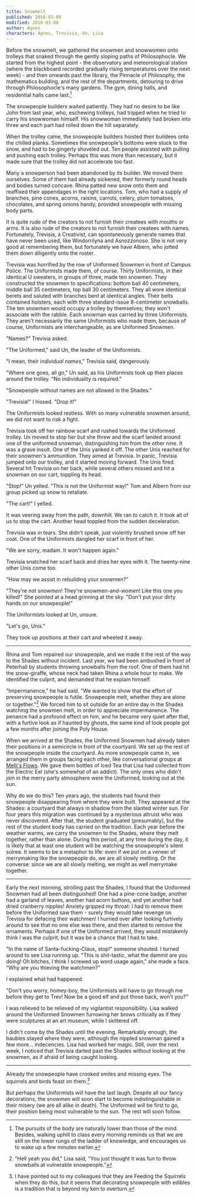 ```yaml
---
title: Snowmelt
published: 2016-03-08
modified: 2016-03-08
author: Agnes
characters: Agnes, Trevisia, Un, Lisa
---
```


Before the snowmelt, we gathered the snowmen and snowwomen onto trolleys that snaked through the gently sloping paths of Philosophocle. <!--more--> We started from the highest point - the observatory and meteorological station (where the blackboard recorded gradually rising temperatures over the next week) - and then onwards past the library, the Pinnacle of Philosophy, the mathematics building, and the rest of the departments, detouring to drive through Philosophocle's many gardens. The gym, dining halls, and residential halls came last.[^f1]

[^f1]: The pursuits of the body are naturally lower than those of the mind. Besides, walking uphill to class every morning reminds us that we are still on the lower rungs of the ladder of knowledge, and encourages us to wake up a few minutes earlier.

The snowpeople builders waited patiently. They had no desire to be like John from last year, who, eschewing trolleys, had tripped when he tried to carry his snowwoman himself. His snowwoman immediately had broken into three and each part had rolled down the hill separately.

When the trolley came, the snowpeople builders hoisted their buildees onto the chilled planks. Sometimes the snowpeople's bottoms were stuck to the snow, and had to be gingerly shoveled out. Ten people assisted with pulling and pushing each trolley. Perhaps this was more than necessary, but it made sure that the trolley did not accelerate too fast.

Many a snowperson had been abandoned by its builder. We moved them ourselves. Some of them had already sickened, their formerly round heads and bodies turned concave. Rhina patted new snow onto them and reaffixed their appendages in the right locations. Tom, who had a supply of branches, pine cones, acorns, raisins, carrots, celery, plum tomatoes, chocolates, and spring onions handy, provided snowpeople with missing body parts.

It is quite rude of the creators to not furnish their createes with mouths or arms. It is also rude of the creators to not furnish their createes with names. Fortunately, Trevisia, a Creativist, can spontaneously generate names that have never been used, like Windorrilyna and Asnozzonoso. She is not very good at remembering them, but fortunately we have Albern, who jotted them down diligently onto the roster.

Trevisia was horrified by the row of Uniformed Snowmen in front of Campus Police. The Uniformists made them, of course. Thirty Uniformists, in their identical U sweaters, in groups of three, made ten snowmen. They constructed the snowmen to specifications: bottom ball 40 centimeters, middle ball 35 centimeters, top ball 30 centimeters. They all wore identical berets and saluted with branches bent at identical angles. Their belts contained holsters, each with three standard-issue 8-centimeter snowballs. The ten snowmen would occupy a trolley by themselves; they won't associate with the rabble. Each snowman was carried by three Uniformists. They aren't necessarily the same Uniformists who made them, because of course, Uniformists are interchangeable, as are Uniformed Snowmen.

"Names?" Trevisia asked.

"The Uniformed," said Un, the leader of the Uniformists.

"I mean, their *individual names*," Trevisia said, dangerously.

"Where one goes, all go," Un said, as his Uniformists took up their places around the trolley. "No individuality is required."

"Snowpeople without names are not allowed in the Shades."

"Trevisia!" I hissed. "Drop it!"

The Uniformists looked restless. With so many vulnerable snowmen around, we did not want to risk a fight.

Trevisia took off her rainbow scarf and rushed towards the Uniformed trolley. Un moved to stop her but she threw and the scarf landed around one of the uniformed snowman, distinguishing him from the other nine. It was a grave insult. One of the Unis yanked it off. The other Unis reached for their snowmen's ammunition. They aimed at Trevisia. In panic, Trevisia jumped onto our trolley, and it started moving forward. The Unis fired. Several hit Trevisia on her back, while several others missed and hit a snowman on our cart, toppling its head. 

"Stop!" Un yelled. "This is not the Uniformist way!" 
Tom and Albern from our group picked up snow to retaliate. 

"The cart!" I yelled. 

It was veering away from the path, downhill. We ran to catch it. It took all of us to stop the cart. Another head toppled from the sudden deceleration.

Trevisia was in tears. She didn't speak, just violently brushed snow off her coat. One of the Uniformists dangled her scarf in front of her. 

"We are sorry, madam. It won't happen again." 

Trevisia snatched her scarf back and dries her eyes with it. The twenty-nine other Unis come too. 

"How may we assist in rebuilding your snowmen?"

"They're not snow*men*! They're snowmen-and-*women*! Like this one you killed!" She pointed at a head grinning at the sky. "Don't put your dirty hands on our snowpeople!"

The Uniformists looked at Un, unsure. 

"Let's go, Unis." 

They took up positions at their cart and wheeled it away.

<hr>

Rhina and Tom repaired our snowpeople, and we made it the rest of the way to the Shades without incident. Last year, we had been ambushed in front of Peterhall by students throwing snowballs from the roof. One of them had hit the snow-giraffe, whose neck had taken Rhina a whole hour to make. We identified the culprit, and demanded that he explain himself. 

"Impermanence," he had said. "We wanted to show that the effort of preserving snowpeople is futile. Snowpeople melt, whether they are alone or together."[^f2] We forced him to sit outside for an entire day in the Shades watching the snowmen melt, in order to appreciate impermanence. The penance had a profound effect on him, and he became very quiet after that, with a furtive look as if haunted by ghosts, the same kind of look people got a few months after joining the Poly House.

[^f2]: "Hell yeah you did," Lisa said, "You just thought it was fun to throw snowballs at vulnerable snowpeople."

When we arrived at the Shades, the Uniformed Snowmen had already taken their positions in a semicircle in front of the courtyard. We set up the rest of the snowpeople inside the courtyard. As more snowpeople came in, we arranged them in groups facing each other, like conversational groups at [Melli's Flows](the-street.html). We gave them bottles of Iced Tea that Lisa had collected from the Electric Eel (she's somewhat of an addict). The only ones who didn't join in the merry party atmosphere were the Uniformed, looking out at the sun.

Why do we do this? Ten years ago, the students had found their snowpeople disappearing from where they were built. They appeared at the Shades: a courtyard that always in shadow from the slanted winter sun. For four years this migration was continued by a mysterious altruist who was never discovered. After that, the student graduated (presumably), but the rest of the student body has carried on the tradition. Each year before the weather warms, we carry the snowmen to the Shades, where they melt together, rather than alone. During this period, at any time during the day, it is likely that at least one student will be watching the snowpeople's silent soiree. It seems to be a metaphor to life: even if we put on a veneer of merrymaking like the snowpeople do, we are all slowly melting. Or the converse: since we are all slowly melting, we might as well merrymake together.

<hr>

Early the next morning, strolling past the Shades, I found that the Uniformed Snowmen had all been distinguished! One had a pine-cone badge, another had a garland of leaves, another had acorn buttons, and yet another had dried cranberry nipples! Anxiety gripped my throat: I had to remove them before the Uniformed saw them - surely they would take revenge on Trevisia for defacing their watchmen! I hurried over after looking furtively around to see that no one else was there, and then started to remove the ornaments. Perhaps if one of the Uniformed arrived, they would mistakenly think I was the culprit, but it was be a chance that I had to take.

"In the name of Santa-fucking-Claus, stop!" someone shouted. I turned around to see Lisa running up. "This is shit-tastic, what the dammit are you doing! Oh bitches, I think I screwed up word usage again," she made a face. "Why are you thieving the watchmen?"

I explained what had happened.

"Don't you worry, homey-boy, the Uniformists will have to go through me before they get to Trev! Now be a good elf and put those back, won't you?"

I was relieved to be relieved of my vigilantist responsibility. Lisa walked around the Uniformed Snowmen furrowing her brows critically as if they were sculptures at an art museum, while I skittered off.

I didn't come by the Shades until the evening. Remarkably enough, the baubles stayed where they were, although the nippled snowman gained a few more... indecencies. Lisa had worked her magic. Still, over the next week, I noticed that Trevisia darted past the Shades without looking at the snowmen, as if afraid of being caught looking.

<hr>

Already the snowpeople have crooked smiles and missing eyes. The squirrels and birds feast on them.[^f3]

[^f3]: I have pointed out to my colleagues that they are Feeding the Squirrels when they do this, but it seems that decorating snowpeople with edibles is a tradition that is beyond my ken to overturn.

But perhaps the Uniformists will have the last laugh. Despite all our fancy decorations, the snowmen will soon start to become indistinguishable in their misery (we are all alike in death). The Uniformed will be first to go, their position being most vulnerable to the sun. The rest will soon follow.
